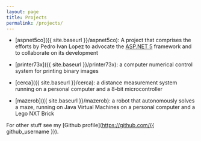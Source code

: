 ```yaml
---
layout: page
title: Projects
permalink: /projects/
---
```


- [aspnet5co]({{ site.baseurl }}/aspnet5co): A project that comprises the
  efforts by Pedro Ivan Lopez to advocate the [ASP.NET 5](http://www.asp.net/vnext)
  framework and to collaborate on its development

- [printer73x]({{ site.baseurl }}/printer73x): a computer numerical control
  system for printing binary images

- [cerca]({{ site.baseurl }}/cerca): a distance measurement system running on a
  personal computer and a 8-bit microcontroller

- [mazerob]({{ site.baseurl }}/mazerob): a robot that autonomously solves a
  maze, running on Java Virtual Machines on a personal computer and a Lego NXT
  Brick

For other stuff see my
[Github profile](https://github.com/{{ github_username }}).
